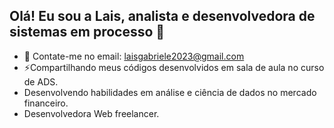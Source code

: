 ## Olá! Eu sou a Lais, analista e desenvolvedora de sistemas em processo 👋

- 💬 Contate-me no email: laisgabriele2023@gmail.com
- ⚡Compartilhando meus códigos desenvolvidos em sala de aula no curso de ADS.
-  Desenvolvendo habilidades em análise e ciência de dados no mercado financeiro.
-  Desenvolvedora Web freelancer.
